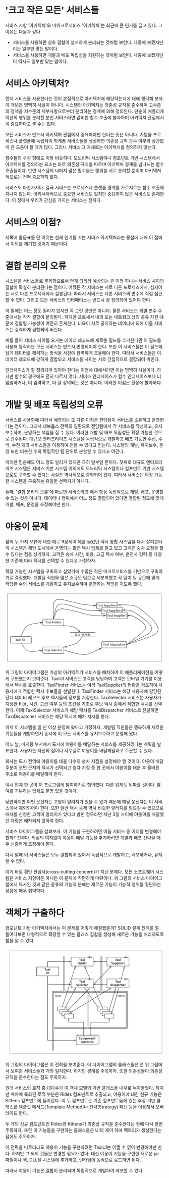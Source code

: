 # **'크고 작은 모든' 서비스들**  
서비스 지향 '아키텍처'와 마이크로서비스 '아키텍처'는 최근에 큰 인기를 끌고 있다. 그 이유는 다음과 같다.  
  
- 서비스를 사용하면 상호 결합이 철저하게 분리되는 것처럼 보인다. 나중에 보겠지만 이는 일부만 맞는 말이다.  
- 서비스를 사용하면 개발과 배포 독립성을 지원하는 것처럼 보인다. 나중에 보겠지만 이 역시도 일부만 맞는 말이다.  
  
# **서비스 아키텍처?**  
먼저 서비스를 사용한다는 것이 본질적으로 아키텍처에 해당하는지에 대해 생각해 보자. 이 개념은 명백히 사실이 아니다. 시스템의 아키텍처는 의존성 규칙을 
준수하며 고수준의 정책을 저수준의 세부사항으로부터 분리하는 경계에 의해 정의된다. 단순히 애플리케이션의 행위를 분리할 분인 서비스라면 값비싼 함수 
호출에 불과하며 아키텍처 관점에서 꼭 중요하다고 볼 수는 없다.  
  
모든 서비스가 반드시 아키텍처 관점에서 중요해야만 한다는 뜻은 아니다. 기능을 프로세스나 플랫폼에 독립적이 되게끔 서비스들을 생성하면 의존성 규칙 준수 
여부와 상관없이 큰 도움이 될 때가 많다. 그러나 서비스 그 자체로는 아키텍처를 정의하지 않는다.  
  
함수들의 구성 형태도 이와 비슷하다. 모노리틱 시스템이나 컴포넌트 기반 시스템에서 아키텍처를 정의하는 요소는 바로 의존성 규칙을 따르며 아키텍처 경계를 
넘나드는 함수 호출들이다. 반면 시스템의 나머지 많은 함수들은 행위를 서로 분리할 뿐이며 아키텍처적으로는 전혀 중요하지 않다.  
  
서비스도 마찬가지다. 결국 서비스는 프로세스나 플랫폼 경계를 가로지르는 함수 호출에 지나지 않는다. 아키텍처적으로 중요한 서비스도 있지만 중요하지 
않은 서비스도 존재한다. 이 장에서 우리가 관심을 가지는 서비스는 전자다.  
  
# **서비스의 이점?**  
제목에 물음표를 단 이유는 현재 인기를 끄는 서비스 아키텍처라는 통설에 대해 이 절에서 이의를 제기할 것이기 때문이다.  
  
# **결합 분리의 오류**  
시스템을 서비스들로 분리함으로써 얻게 되리라 예상되는 큰 이점 하나는 서비스 사이의 결합이 확실히 분리된다는 점이다. 어쨌든 각 서비스는 서로 다른 
프로세스에서, 심지어는 서로 다른 프로세서에서 실행된다. 따라서 서비스는 다른 서비스의 변수에 직접 접근할 수 없다. 그리고 모든 서비스의 인터페이스는 
반드시 잘 정의되어 있어야 한다.  
  
이 말에는 어느 정도 일리가 있지만 꼭 그런 것만은 아니다. 물론 서비스는 개별 변수 수준에서는 각각 결합이 분리된다. 하지만 프로세서 내의 또는 네트워크 
상의 공유 자원 떄문에 결합될 가능성이 여전히 존재한다. 더욱이 서로 공유하는 데이터에 의해 이들 서비스는 강력하게 결합되어 버린다.  
  
예를 들어 서비스 사이를 오가는 데이터 레코드에 새로운 필드를 추가한다면 이 필드를 사용해 동작하는 모든 서비스는 반드시 변경되어야 한다. 또한 이 서비스들은 
이 필드에 담기 데이터를 해석하는 방식을 사전에 완벽하게 조율해야 한다. 따라서 서비스들은 이 데이터 레코드에 강하게 결합되고 서비스들 사이는 서로 
간접적으로 결합되어 버린다.  
  
인터페이스가 잘 정의되어 있어야 한다는 이점에 대해서라면 이는 명백히 사실이다. 하지만 함수의 경우에도 전혀 다르지 않다. 서비스 인터페이스가 함수 
인터페이스보다 더 엄밀하거나, 더 엄격하고, 더 잘 정의되는 것은 아니다. 이러한 이점은 환상에 불과하다.  
  
# **개발 및 배포 독립성의 오류**  
서비스를 사용함에 따라서 예측되는 또 다른 이점은 전담팀이 서비스를 소유하고 운영한다는 점이다. 그래서 데브옵스 전략의 일환으로 전담팀에서 각 서비스를 
작성하고, 유지보수하며, 운영하는 책임을 질 수 있다. 이러한 개발 및 배포 독립성은 확장 가능한 것으로 간주된다. 대규모 엔터프라이즈 시스템을 독립적으로 
개발하고 배포 가능한 수십, 수백, 수천 개의 서비스들을 이용하여 만들 수 있다고 믿는다. 시스템의 개발, 유지보수, 운영 또한 비슷한 수의 독립적인 팀 
단위로 분할할 수 있다고 여긴다.  
  
이러한 믿음에도 어느 정도 일리가 있지만 극히 일부일 뿐이다. 첫째로 대규모 엔터프라이즈 시스템은 서비스 기반 시스템 이외에도 모노리틱 시스템이나 
컴포넌트 기반 시스템으로도 구축할 수 있다는 사실은 역사적으로 증명되어 왔다. 따라서 서비스는 확장 가능한 시스템을 구축하는 유일한 선택지가 아니다.  
  
둘째, '결합 분리의 오류'에 따르면 서비스라고 해서 항상 독립적으로 개발, 배포, 운영할 수 있는 것은 아니다. 데이터나 행위에서 어느 정도 결합되어 
있다면 결합된 정도에 맞게 개발, 배포, 운영을 조정해야만 한다.  
  
# **야옹이 문제**  
앞의 두 가지 오류에 대한 예로 9장세어 예를 들었던 택시 통합 시스템을 다시 살펴본다. 이 시스템은 해당 도시에서 운영되는 많은 택시 업체를 알고 있고 
고객은 승차 요청을 할수 있다는 점을 상기하자. 고객은 승차 시간, 비용, 고급 택시 여부, 운전사 경력 등 다양한 기준에 따라 택시를 선택할 수 있다고 
가정하자.  
  
확장 가능한 시스템을 구축하고 싶었기에 수많은 작은 마크로서비스를 기반으로 구축하기로 결정했다. 개발팀 직원을 많은 소규모 팀으로 세분화했고 각 팀이 팀 
규모에 맞게 적당한 수의 서비스를 개발하고 유지보수하며 운영하는 책임을 지도록 했다.  
  
![img.png](image/img.png)  
  
위 그림의 다이어그램은 가상의 아키텍트가 서비스를 배치하여 이 애플리케이션을 어떻게 구현했는지 보여준다. TaxiUI 서비스는 고객을 담당하며 고객은 
모바일 기기를 이용해서 택시를 호출한다. TaxiFinder 서비스는 여러 TaxiSupplier의 현황을 검토하여 사용자에게 적합한 택시 후보들을 선별한다. 
TaxiFinder 서비스는 해당 사용자에 할당된 단디 데이터 레코드 후보 택시들의 정보를 저장한다. TaxiSelector 서비스는 사용자가 지정한 비용, 시간, 
고급 여부 등의 조건을 기초로 후보 택시 중에서 적합한 택시를 선택한다. 이제 TaxiSelector 서비스가 해당 택시를 TaxiDispatcher 서비스로 전달하면 
TaxiDispatcher 서비스는 해당 택시에 배차 지시를 한다.  
  
이제 이 시스템을 일 년 이상 운영해 왔다고 가정하자. 개발팀 직원들은 행복하게 새로운 기능들을 개발하면서 동시에 이 모든 서비스를 유지보수하고 운영해 
왔다.  
  
어느 날, 마케팅 부서에서 도시에 야옹이를 배달하는 서비스를 제공하겠다는 계획을 발표한다. 사용자는 자신의 집이나 사무실로 야옹이를 배달해달라고 
주문할 수 있다.  
  
회사는 도시 전역에 야옹이를 태울 다수의 승차 지점을 설정해야 할 것이다. 야옹이 배달 주문이 오면 근처의 택시가 선택되고 승차 지점 중 한 곳에서 
야옹이를 태운 후 올바른 주소로 야옹이를 배달해야 한다.  
  
택시 업체 한 곳이 이 프로그램에 참여하기로 협의했다. 다른 업체도 뒤따를 것이다. 참여를 거부하는 업체도 분명 있을 것이다.  
  
당연하지만 어떤 운전자는 고양이 알러지가 있을 수 있기 때문에 해당 운전자는 이 서비스에서 제외되어야 한다. 또한 일반 택시 승객 역시 비슷한 알러지를 
일으킬 수 있으므로 배차를 신청한 고객이 알러지가 있다고 밝힌 경우라면 지난 3일 사이에 야옹이를 배달했던 차량은 배차되지 않아야 한다.  
  
서비스 다이어그램을 살펴보자. 이 기능을 구현하려면 이들 서비스 중 어디를 변경해야 할까? 전부다. 의심의 여지없이 야옹이 배달 기능을 추가하려면 
개발과 배포 전략을 매우 신중하게 조정해야 한다.  
  
다시 말해 이 서비스들은 모두 결합되어 있어서 독립적으로 개발하고, 배포하거나, 유지될 수 없다.  
  
이게 바로 횡단 관심사(cross-cutting concern)가 지닌 문제다. 모든 소프트웨어 시스템은 서비스 지향이든 아니든 이 문제에 직면하게 마련이다. 위 그림의 
서비스 다이어그램에서 묘사된 것과 같은 종류의 기능적 분해는 새로운 기능이 기능적 행위를 횡단하는 상황에 매우 취약하다.  
  
# **객체가 구출하다**  
컴포넌트 기반 아키텍처에서는 이 문제를 어떻게 해결했을까? SOLID 설계 원칙을 잘 들여다보면 다형적으로 확장할 수 있는 클래스 집합을 생성해 새로운 
기능을 처리하도록 함을 알 수 있다.  
  
![img.png](image/img2.png)  
  
위 그림의 다이어그램은 이 전략을 보여준다. 이 다이어그램의 클래스들은 맨 위 그림에서 보여준 서비스들과 거의 일치한다. 하지만 경계를 주목하자. 또한 
의존성들이 의존성 규칙을 준수한다는 점도 주목하자.  
  
원래 서비스의 로직 중 대다수가 이 객체 모델의 기반 클래스들 내부로 녹아들었다. 하지만 배차에 특화된 로직 부분은 Rides 컴포넌트로 추출되고, 야옹이에 
대한 신규 기능은 Kittens 컴포넌트에 들어갔다. 이 두 컴포넌트는 기존 컴포넌트들에 있는 추상 기반 클래스를 템플릿 메서드(Template Method)나 
전략(Strategy) 패턴 등을 이용해서 오버라이드 한다.  
  
두 개의 신규 컴포넌트인 Rides와 Kittens가 의존성 규칙을 준수한다는 점에 다시 한번 주목하자. 또한 이 기능들을 구현하는 클래스들은 UI의 제어 하에 
팩토리가 생성한다는 점에도 주목하자.  
  
이 전략을 따르더라도 야옹이 기능을 구현하려면 TaxiUI는 어쩔 수 없이 변경해야만 한다. 하지만 그 외의 것들은 변경할 필요가 없다. 대신 야옹이 기능을 
구현한 새로운 jar 파일이나 젬, DLL을 시스템에 추가하고, 런타임에 동적으로 로드하면 된다.  
  
따라서 야옹이 기능은 결합이 분리되며 독립적으로 개발하여 배포할 수 있다.  
  
